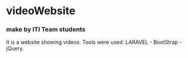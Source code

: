 # videoWebsite
### make by ITI Team students
It is a website showing videos.
Tools were used: LARAVEL - BootStrap - jQuery.
